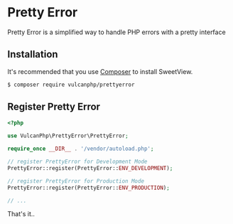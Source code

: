 # Pretty Error
Pretty Error is a simplified way to handle PHP errors with a pretty interface

## Installation

It's recommended that you use [Composer](https://getcomposer.org/) to install SweetView.

```bash
$ composer require vulcanphp/prettyerror
```
## Register Pretty Error

```php
<?php

use VulcanPhp\PrettyError\PrettyError;

require_once __DIR__ . '/vendor/autoload.php';

// register PrettyError for Development Mode
PrettyError::register(PrettyError::ENV_DEVELOPMENT);

// register PrettyError for Production Mode
PrettyError::register(PrettyError::ENV_PRODUCTION);

// ...
```
That's it..